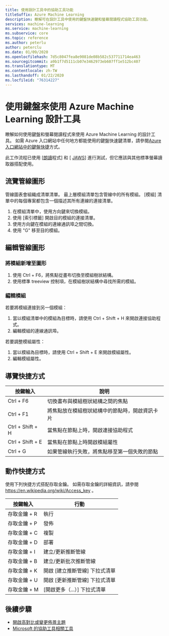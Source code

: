 ```yaml
---
title: 使用設計工具中的協助工具功能
titleSuffix: Azure Machine Learning
description: 瞭解可在設計工具中使用的鍵盤快速鍵和螢幕閱讀程式協助工具功能。
services: machine-learning
ms.service: machine-learning
ms.subservice: core
ms.topic: reference
ms.author: peterlu
author: peterclu
ms.date: 01/09/2020
ms.openlocfilehash: 7d5c8047fea8e9081de08b582c537711714ea463
ms.sourcegitcommit: a9b1f7d5111cb07e3462973eb607ff1e512bc407
ms.translationtype: MT
ms.contentlocale: zh-TW
ms.lasthandoff: 01/22/2020
ms.locfileid: "76314227"
---
```

# <a name="use-a-keyboard-to-use-azure-machine-learning-designer"></a>使用鍵盤來使用 Azure Machine Learning 設計工具

瞭解如何使用鍵盤和螢幕閱讀程式來使用 Azure Machine Learning 的設計工具。 如需 Azure 入口網站中任何地方都能使用的鍵盤快速鍵清單，請參閱[Azure 入口網站中的鍵盤快捷](../azure-portal/azure-portal-keyboard-shortcuts.md)方式。

此工作流程已使用 [[朗讀](https://support.microsoft.com/help/22798/windows-10-complete-guide-to-narrator)程式] 和 [ [JAWS](https://www.freedomscientific.com/products/software/jaws/)] 進行測試，但它應該與其他標準螢幕讀取器搭配使用。

## <a name="navigate-the-pipeline-graph"></a>流覽管線圖形

管線圖表會組織成清單清單。 最上層模組清單包含管線中的所有模組。 [模組] 清單中的每個專案都包含一個描述其所有連線的連接清單。 

1. 在模組清單中，使用方向鍵來切換模組。
1. 使用 [索引標籤] 開啟目的模組的連接清單。
1. 使用方向鍵在模組的連線通訊埠之間切換。
1. 使用 "G" 移至目的模組。

## <a name="edit-the-pipeline-graph"></a>編輯管線圖形

### <a name="add-a-module-to-the-graph"></a>將模組新增至圖形

1. 使用 Ctrl + F6，將焦點從畫布切換至模組樹狀結構。
1. 使用標準 treeview 控制項，在模組樹狀結構中尋找所需的模組。

### <a name="edit-a-module"></a>編輯模組

若要將模組連接到另一個模組：

1. 當以模組清單中的模組為目標時，請使用 Ctrl + Shift + H 來開啟連接協助程式。
1. 編輯模組的連線通訊埠。

若要調整模組屬性：

1. 當以模組為目標時，請使用 Ctrl + Shift + E 來開啟模組屬性。
1. 編輯模組屬性。

## <a name="navigation-shortcuts"></a>導覽快捷方式

| 按鍵輸入 | 說明 |
|-|-|
| Ctrl + F6 | 切換畫布與模組樹狀結構之間的焦點 |
| Ctrl + F1   | 將焦點放在模組樹狀結構中的節點時，開啟資訊卡片 |
| Ctrl + Shift + H | 當焦點在節點上時，開啟連接協助程式 |
| Ctrl + Shift + E | 當焦點在節點上時開啟模組屬性 |
| Ctrl + G | 如果管線執行失敗，將焦點移至第一個失敗的節點 |

## <a name="action-shortcuts"></a>動作快捷方式

使用下列快捷方式搭配存取金鑰。 如需存取金鑰的詳細資訊，請參閱 https://en.wikipedia.org/wiki/Access_key 。

| 按鍵輸入 | 行動 |
|-|-|
| 存取金鑰 + R | 執行 |
| 存取金鑰 + P | 發佈 |
| 存取金鑰 + C | 複製 |
| 存取金鑰 + D | 部署 |
| 存取金鑰 + I | 建立/更新推斷管線 |
| 存取金鑰 + B | 建立/更新批次推斷管線 |
| 存取金鑰 + K | 開啟 [建立推斷管線] 下拉式清單 |
| 存取金鑰 + U | 開啟 [更新推斷管線] 下拉式清單 |
| 存取金鑰 + M | [開啟更多（...）] 下拉式清單 |

## <a name="next-steps"></a>後續步驟

- [開啟高對比或變更佈景主題](../azure-portal/azure-portal-change-theme-high-contrast.md)
- [Microsoft 的協助工具相關工具](https://www.microsoft.com/accessibility)
